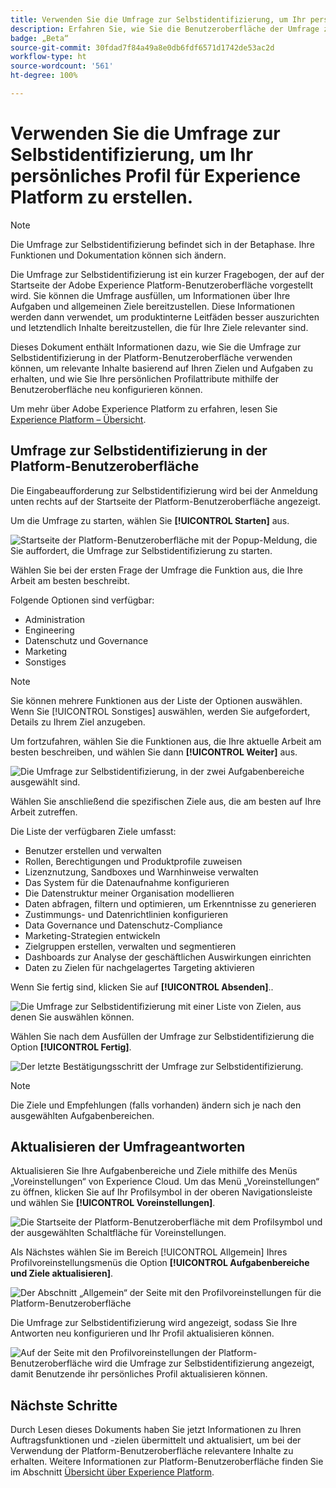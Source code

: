 ```yaml
---
title: Verwenden Sie die Umfrage zur Selbstidentifizierung, um Ihr persönliches Profil für Experience Platform zu erstellen.
description: Erfahren Sie, wie Sie die Benutzeroberfläche der Umfrage zur Selbstidentifizierung verwenden, um relevante Inhalte auf Grundlage Ihrer Aufgabenfunktionen und damit verbundener Ziele zu erhalten.
badge: „Beta“
source-git-commit: 30fdad7f84a49a8e0db6fdf6571d1742de53ac2d
workflow-type: ht
source-wordcount: '561'
ht-degree: 100%

---
```


# Verwenden Sie die Umfrage zur Selbstidentifizierung, um Ihr persönliches Profil für Experience Platform zu erstellen.

>[!NOTE]
>
>Die Umfrage zur Selbstidentifizierung befindet sich in der Betaphase. Ihre Funktionen und Dokumentation können sich ändern.

Die Umfrage zur Selbstidentifizierung ist ein kurzer Fragebogen, der auf der Startseite der Adobe Experience Platform-Benutzeroberfläche vorgestellt wird. Sie können die Umfrage ausfüllen, um Informationen über Ihre Aufgaben und allgemeinen Ziele bereitzustellen. Diese Informationen werden dann verwendet, um produktinterne Leitfäden besser auszurichten und letztendlich Inhalte bereitzustellen, die für Ihre Ziele relevanter sind.

Dieses Dokument enthält Informationen dazu, wie Sie die Umfrage zur Selbstidentifizierung in der Platform-Benutzeroberfläche verwenden können, um relevante Inhalte basierend auf Ihren Zielen und Aufgaben zu erhalten, und wie Sie Ihre persönlichen Profilattribute mithilfe der Benutzeroberfläche neu konfigurieren können.

Um mehr über Adobe Experience Platform zu erfahren, lesen Sie [Experience Platform – Übersicht](home.md).

## Umfrage zur Selbstidentifizierung in der Platform-Benutzeroberfläche

Die Eingabeaufforderung zur Selbstidentifizierung wird bei der Anmeldung unten rechts auf der Startseite der Platform-Benutzeroberfläche angezeigt.

Um die Umfrage zu starten, wählen Sie **[!UICONTROL Starten]** aus.

![Startseite der Platform-Benutzeroberfläche mit der Popup-Meldung, die Sie auffordert, die Umfrage zur Selbstidentifizierung zu starten.](./images/survey/survey-prompt.png)

Wählen Sie bei der ersten Frage der Umfrage die Funktion aus, die Ihre Arbeit am besten beschreibt.

Folgende Optionen sind verfügbar:

* Administration
* Engineering
* Datenschutz und Governance
* Marketing
* Sonstiges

>[!NOTE]
>
>Sie können mehrere Funktionen aus der Liste der Optionen auswählen. Wenn Sie [!UICONTROL Sonstiges] auswählen, werden Sie aufgefordert, Details zu Ihrem Ziel anzugeben.

Um fortzufahren, wählen Sie die Funktionen aus, die Ihre aktuelle Arbeit am besten beschreiben, und wählen Sie dann **[!UICONTROL Weiter]** aus.

![Die Umfrage zur Selbstidentifizierung, in der zwei Aufgabenbereiche ausgewählt sind.](./images/survey/select-functions.png)

Wählen Sie anschließend die spezifischen Ziele aus, die am besten auf Ihre Arbeit zutreffen.

Die Liste der verfügbaren Ziele umfasst:

* Benutzer erstellen und verwalten
* Rollen, Berechtigungen und Produktprofile zuweisen
* Lizenznutzung, Sandboxes und Warnhinweise verwalten
* Das System für die Datenaufnahme konfigurieren
* Die Datenstruktur meiner Organisation modellieren
* Daten abfragen, filtern und optimieren, um Erkenntnisse zu generieren
* Zustimmungs- und Datenrichtlinien konfigurieren
* Data Governance und Datenschutz-Compliance
* Marketing-Strategien entwickeln
* Zielgruppen erstellen, verwalten und segmentieren
* Dashboards zur Analyse der geschäftlichen Auswirkungen einrichten
* Daten zu Zielen für nachgelagertes Targeting aktivieren

Wenn Sie fertig sind, klicken Sie auf **[!UICONTROL Absenden]**..

![Die Umfrage zur Selbstidentifizierung mit einer Liste von Zielen, aus denen Sie auswählen können.](./images/survey/select-objectives.png)

Wählen Sie nach dem Ausfüllen der Umfrage zur Selbstidentifizierung die Option **[!UICONTROL Fertig]**.

![Der letzte Bestätigungsschritt der Umfrage zur Selbstidentifizierung.](./images/survey/survey-complete.png)

>[!NOTE]
>
>Die Ziele und Empfehlungen (falls vorhanden) ändern sich je nach den ausgewählten Aufgabenbereichen.

## Aktualisieren der Umfrageantworten

Aktualisieren Sie Ihre Aufgabenbereiche und Ziele mithilfe des Menüs „Voreinstellungen“ von Experience Cloud. Um das Menü „Voreinstellungen“ zu öffnen, klicken Sie auf Ihr Profilsymbol in der oberen Navigationsleiste und wählen Sie **[!UICONTROL Voreinstellungen]**.

![Die Startseite der Platform-Benutzeroberfläche mit dem Profilsymbol und der ausgewählten Schaltfläche für Voreinstellungen.](./images/survey/preferences.png)

Als Nächstes wählen Sie im Bereich [!UICONTROL Allgemein] Ihres Profilvoreinstellungsmenüs die Option **[!UICONTROL Aufgabenbereiche und Ziele aktualisieren]**.

![Der Abschnitt „Allgemein“ der Seite mit den Profilvoreinstellungen für die Platform-Benutzeroberfläche](./images/survey/update.png)

Die Umfrage zur Selbstidentifizierung wird angezeigt, sodass Sie Ihre Antworten neu konfigurieren und Ihr Profil aktualisieren können.

![Auf der Seite mit den Profilvoreinstellungen der Platform-Benutzeroberfläche wird die Umfrage zur Selbstidentifizierung angezeigt, damit Benutzende ihr persönliches Profil aktualisieren können.](./images/survey/new-survey.png)

## Nächste Schritte

Durch Lesen dieses Dokuments haben Sie jetzt Informationen zu Ihren Auftragsfunktionen und -zielen übermittelt und aktualisiert, um bei der Verwendung der Platform-Benutzeroberfläche relevantere Inhalte zu erhalten. Weitere Informationen zur Platform-Benutzeroberfläche finden Sie im Abschnitt [Übersicht über Experience Platform](home.md).